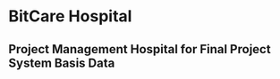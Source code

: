 <h1> BitCare Hospital </h1>
<h2> Project Management Hospital for Final Project System Basis Data</h2>
